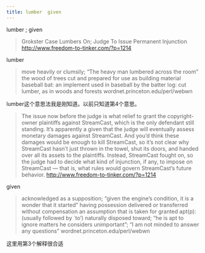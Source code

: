 ```yaml
---
title: lumber  given
---
```


<p>lumber ; given</p>

<blockquote>
  <p>Grokster Case Lumbers On; Judge To Issue Permanent Injunction
  <a href="http://www.freedom-to-tinker.com/?p=1214">http://www.freedom-to-tinker.com/?p=1214</a></p>
</blockquote>

<p>lumber</p>

<blockquote>
  <p>move heavily or clumsily; &#8220;The heavy man lumbered across the room&#8221;
  the wood of trees cut and prepared for use as building material
  baseball bat: an implement used in baseball by the batter
  log: cut lumber, as in woods and forests
  wordnet.princeton.edu/perl/webwn</p>
</blockquote>

<p>lumber这个意思法我是刚知道。以前只知道第4个意思。</p>

<blockquote>
  <p>The issue now before the judge is what relief to grant the copyright-owner plaintiffs against StreamCast, which is the only defendant still standing. It’s apparently a given that the judge will eventually assess monetary damages against StreamCast. And you’d think these damages would be enough to kill StreamCast, so it’s not clear why StreamCast hasn’t just thrown in the towel, shut its doors, and handed over all its assets to the plaintiffs. Instead, StreamCast fought on, so the judge had to decide what kind of injunction, if any, to impose on StreamCast — that is, what rules would govern StreamCast’s future behavior.
  <a href="http://www.freedom-to-tinker.com/?p=1214">http://www.freedom-to-tinker.com/?p=1214</a></p>
</blockquote>

<p>given</p>

<blockquote>
  <p>acknowledged as a supposition; &#8220;given the engine&#8217;s condition, it is a wonder that it started&#8221;
  having possession delivered or transferred without compensation
  an assumption that is taken for granted
  apt(p): (usually followed by `to&#8217;) naturally disposed toward; &#8220;he is apt to ignore matters he considers unimportant&#8221;; &#8220;I am not minded to answer any questions&#8221;
  wordnet.princeton.edu/perl/webwn</p>
</blockquote>

<p>这里用第3个解释很合适</p>
